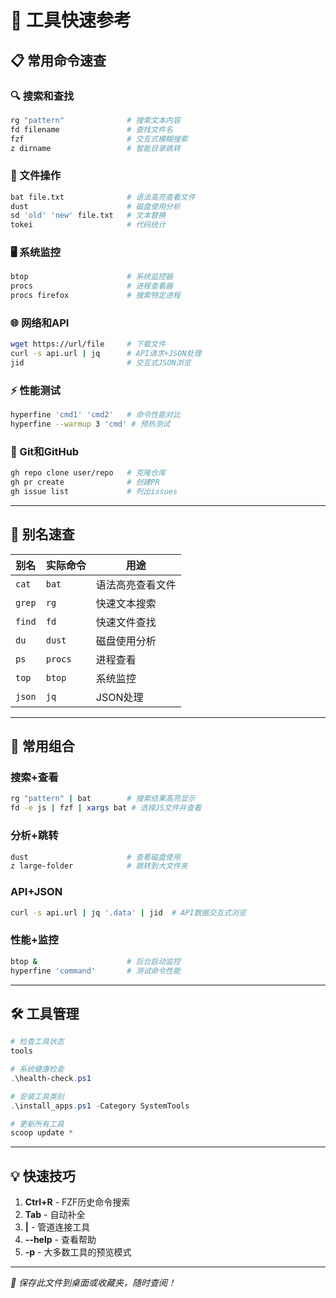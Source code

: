 # 🚀 工具快速参考

## 📋 常用命令速查

### 🔍 搜索和查找
```bash
rg "pattern"              # 搜索文本内容
fd filename               # 查找文件名
fzf                       # 交互式模糊搜索
z dirname                 # 智能目录跳转
```

### 📁 文件操作
```bash
bat file.txt              # 语法高亮查看文件
dust                      # 磁盘使用分析
sd 'old' 'new' file.txt   # 文本替换
tokei                     # 代码统计
```

### 🖥️ 系统监控
```bash
btop                      # 系统监控器
procs                     # 进程查看器
procs firefox             # 搜索特定进程
```

### 🌐 网络和API
```bash
wget https://url/file     # 下载文件
curl -s api.url | jq      # API请求+JSON处理
jid                       # 交互式JSON浏览
```

### ⚡ 性能测试
```bash
hyperfine 'cmd1' 'cmd2'   # 命令性能对比
hyperfine --warmup 3 'cmd' # 预热测试
```

### 🔧 Git和GitHub
```bash
gh repo clone user/repo   # 克隆仓库
gh pr create              # 创建PR
gh issue list             # 列出issues
```

---

## 🎯 别名速查

| 别名 | 实际命令 | 用途 |
|------|----------|------|
| `cat` | `bat` | 语法高亮查看文件 |
| `grep` | `rg` | 快速文本搜索 |
| `find` | `fd` | 快速文件查找 |
| `du` | `dust` | 磁盘使用分析 |
| `ps` | `procs` | 进程查看 |
| `top` | `btop` | 系统监控 |
| `json` | `jq` | JSON处理 |

---

## 🔄 常用组合

### 搜索+查看
```bash
rg "pattern" | bat        # 搜索结果高亮显示
fd -e js | fzf | xargs bat # 选择JS文件并查看
```

### 分析+跳转
```bash
dust                      # 查看磁盘使用
z large-folder            # 跳转到大文件夹
```

### API+JSON
```bash
curl -s api.url | jq '.data' | jid  # API数据交互式浏览
```

### 性能+监控
```bash
btop &                    # 后台启动监控
hyperfine 'command'       # 测试命令性能
```

---

## 🛠️ 工具管理

```powershell
# 检查工具状态
tools

# 系统健康检查  
.\health-check.ps1

# 安装工具类别
.\install_apps.ps1 -Category SystemTools

# 更新所有工具
scoop update *
```

---

## 💡 快速技巧

1. **Ctrl+R** - FZF历史命令搜索
2. **Tab** - 自动补全
3. **|** - 管道连接工具
4. **--help** - 查看帮助
5. **-p** - 大多数工具的预览模式

---

*💾 保存此文件到桌面或收藏夹，随时查阅！*